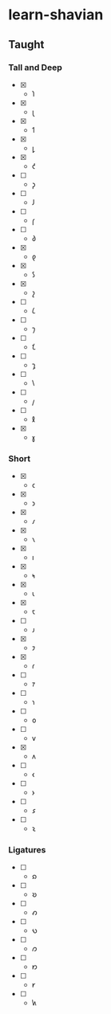 # learn-shavian

## Taught
### Tall and Deep
- [x] - 𐑐	
- [x] - 𐑚	
- [x] - 𐑑	
- [x] - 𐑛	
- [x] - 𐑒	
- [ ] - 𐑜	
- [ ] - 𐑓	
- [ ] - 𐑝	
- [ ] - 𐑔	
- [x] - 𐑞
- [x] - 𐑕	
- [x] - 𐑟	
- [ ] - 𐑖	
- [ ] - 𐑠	
- [ ] - 𐑗	
- [ ] - 𐑡	
- [ ] - 𐑘	
- [ ] - 𐑢	
- [ ] - 𐑙	
- [x] - 𐑣
### Short
- [x] - 𐑤	
- [x] - 𐑮	
- [x] - 𐑥	
- [x] - 𐑯	
- [x] - 𐑦	
- [x] - 𐑰	
- [x] - 𐑧	
- [x] - 𐑱	
- [ ] - 𐑨	
- [x] - 𐑲
- [x] - 𐑩	
- [ ] - 𐑳	
- [ ] - 𐑪	
- [ ] - 𐑴	
- [ ] - 𐑫	
- [x] - 𐑵	
- [ ] - 𐑬	
- [ ] - 𐑶	
- [ ] - 𐑭	
- [ ] - 𐑷
### Ligatures
- [ ] - 𐑸	
- [ ] - 𐑹	
- [ ] - 𐑺	
- [ ] - 𐑻	
- [ ] - 𐑼	
- [ ] - 𐑽	
- [ ] - 𐑾	
- [ ] - 𐑿
